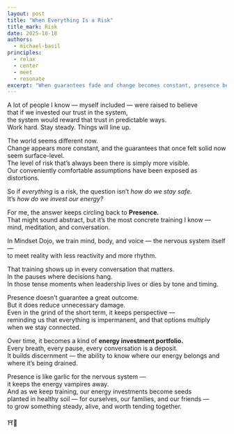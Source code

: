```yaml
---
layout: post
title: "When Everything Is a Risk"
title_mark: Risk
date: 2025-10-18
authors:
  - michael-basil
principles:
  - relax
  - center
  - meet
  - resonate
excerpt: "When guarantees fade and change becomes constant, presence becomes the most reliable investment."
---
```


A lot of people I know — myself included — were raised to believe  
that if we invested our trust in the system,  
the system would reward that trust in predictable ways.  
Work hard. Stay steady. Things will line up.  

The world seems different now.  
Change appears more constant, and the guarantees that once felt solid now seem surface-level.  
The level of risk that’s always been there is simply more visible.  
Our conveniently comfortable assumptions have been exposed as distortions.  

So if *everything* is a risk, the question isn’t *how do we stay safe.*  
It’s *how do we invest our energy?*  

For me, the answer keeps circling back to **Presence.**  
That might sound abstract, but it’s the most concrete training I know —  
mind, meditation, and conversation.  

In Mindset Dojo, we train mind, body, and voice — the nervous system itself —  
to meet reality with less reactivity and more rhythm.  

That training shows up in every conversation that matters.  
In the pauses where decisions hang.  
In those tense moments when leadership lives or dies by tone and timing.  

Presence doesn’t guarantee a great outcome.  
But it does reduce unnecessary damage.  
Even in the grind of the short term, it keeps perspective —  
reminding us that everything is impermanent, and that options multiply when we stay connected.  

Over time, it becomes a kind of **energy investment portfolio.**  
Every breath, every pause, every conversation is a deposit.  
It builds discernment — the ability to know where our energy belongs and where it’s being drained.  

Presence is like garlic for the nervous system —  
it keeps the energy vampires away.  
And as we keep training, our energy investments become seeds  
planted in healthy soil — for ourselves, our families, and our friends —  
to grow something steady, alive, and worth tending together.  

⛩️🌿